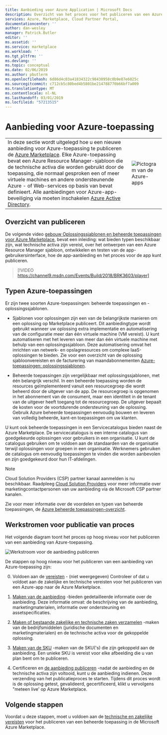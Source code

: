 ```yaml
---
title: Aanbieding voor Azure Application | Microsoft Docs
description: Overzicht van het proces voor het publiceren van een Azure-toepassing aanbieden op Azure Marketplace.
services: Azure, Marketplace, Cloud Partner Portal,
documentationcenter: ''
author: dan-wesley
manager: Patrick.Butler
editor: ''
ms.assetid: ''
ms.service: marketplace
ms.workload: ''
ms.tgt_pltfrm: ''
ms.devlang: ''
ms.topic: conceptual
ms.date: 02/06/2019
ms.author: pbutlerm
ms.openlocfilehash: 6d86d4c03a41834322c98438958c0b9e87e6025c
ms.sourcegitcommit: c712cb5c80bed4b5801be214788770b66bf7a009
ms.translationtype: MT
ms.contentlocale: nl-NL
ms.lasthandoff: 03/01/2019
ms.locfileid: "57213515"
---
```

# <a name="azure-application-offer"></a>Aanbieding voor Azure-toepassing

|    |    |
|-----------------------------------------------------------------|------------------------------------------|
| <div class="body"> In deze sectie wordt uitgelegd hoe u een nieuwe aanbieding voor Azure-toepassing te publiceren de [Azure Marketplace](https://azuremarketplace.microsoft.com).  Elke Azure-toepassing bevat een Azure Resource Manager-sjabloon die de technische activa die worden gebruikt door de toepassing, die normaal gesproken een of meer virtuele machines en andere ondersteunende Azure - of Web-services op basis van bevat definieert. Alle aanbiedingen voor Azure-app-beveiliging via moeten inschakelen [Azure Active Directory](https://docs.microsoft.com/azure/active-directory/).  </div> | ![Pictogram van de Azure-apps](./media/azureapp-icon1.png)  |

## <a name="publishing-overview"></a>Overzicht van publiceren

De volgende video [gebouw Oplossingssjablonen en beheerde toepassingen voor Azure Marketplace](https://channel9.msdn.com/Events/Build/2018/BRK3603), bevat een inleiding: wat bieden typen beschikbaar zijn, wat technische activa zijn vereist, over het ontwerpen van een Azure Resource Manager sjabloon, ontwikkelen en testen van de app-gebruikersinterface, hoe de app-aanbieding en het proces voor de app kunt publiceren.

>[!VIDEO https://channel9.msdn.com/Events/Build/2018/BRK3603/player]


## <a name="types-of-azure-applications"></a>Typen Azure-toepassingen

Er zijn twee soorten Azure-toepassingen: beheerde toepassingen en -oplossingssjablonen. 

- Sjablonen voor oplossingen zijn een van de belangrijkste manieren om een oplossing op Marketplace publiceert. Dit aanbiedingtype wordt gebruikt wanneer uw oplossing extra implementatie en automatisering van de configuratie meer dan één virtuele machine (VM vereist). U kunt automatiseren met het leveren van meer dan één virtuele machine met behulp van een oplossingssjabloon. Deze automatisering omvat het inrichten van netwerk- en opslagresources om complexe IaaS-oplossingen te bieden. Zie voor een overzicht van de oplossing sjabloonvereisten en de facturering van maandabonnementen [Azure-toepassingen: oplossingssjablonen](https://docs.microsoft.com/azure/marketplace/marketplace-solution-templates).

- Beheerde toepassingen zijn vergelijkbaar met oplossingssjablonen, met één belangrijk verschil. In een beheerde toepassing worden de resources geïmplementeerd vanuit een resourcegroep die wordt beheerd door de uitgever van de app. De resourcegroep is opgenomen in het abonnement van de consument, maar een identiteit in de tenant van de uitgever heeft toegang tot de resourcegroep. De uitgever bepaalt de kosten voor de voortdurende ondersteuning van de oplossing. Gebruik Azure beheerde toepassingen eenvoudig bouwen en leveren van volledig beheerde, kant-en toepassingen om uw klanten.

U kunt ook beheerde toepassingen in een Servicecatalogus bieden naast de Azure Marketplace. De servicecatalogus is een interne catalogus van goedgekeurde oplossingen voor gebruikers in een organisatie. U kunt de catalogus gebruiken om te voldoen aan de standaarden van de organisatie terwijl oplossingen voor groepen in een organisatie. Werknemers gebruiken de catalogus om eenvoudig toepassingen te vinden die worden aanbevolen en zijn goedgekeurd door hun IT-afdelingen.

>[!Note]
>Cloud Solution Providers (CSP) partner kanaal aanmelden is nu beschikbaar.  Raadpleeg [Cloud Solution Providers](../../cloud-solution-providers.md) voor meer informatie over marketingcontactpersonen van uw aanbieding via de Microsoft CSP partner kanalen.

Zie voor meer informatie over de voordelen en typen van beheerde toepassingen, de [Azure beheerde toepassingen-overzicht](https://docs.microsoft.com/azure/managed-applications/overview).


## <a name="publishing-process-workflow"></a>Werkstromen voor publicatie van proces

Het volgende diagram toont het proces op hoog niveau voor het publiceren van een aanbieding van Azure-toepassing.

![Werkstroom voor de aanbieding publiceren](./media/new-offer-process.png)

De stappen op hoog niveau voor het publiceren van een aanbieding van Azure-toepassing zijn:

0. Voldoen aan de [vereisten](./cpp-prerequisites.md) - (niet weergegeven) Controleer of dat u voldoet aan de zakelijke en technische vereisten voor het publiceren van een Azure-app naar de Azure Marketplace. 

1. [Maken van de aanbieding](./cpp-create-offer.md) -bieden gedetailleerde informatie over de aanbieding. Deze informatie omvat: de beschrijving van de aanbieding, marketingmaterialen, informatie over ondersteuning en assetspecificaties.

2. [Maken of bestaande zakelijke en technische zaken verzamelen](./cpp-create-technical-assets.md) -maken van de bedrijfsmiddelen (juridische documenten en marketingmaterialen) en de technische activa voor de gekoppelde oplossing.

3. [Maken van de SKU](./cpp-skus-tab.md) -maken van de SKU('s) die zijn gekoppeld aan de aanbieding. Een unieke SKU is vereist voor elke afbeelding die u van plan bent om te publiceren.

4. Certificeren en [de aanbieding publiceren](./cpp-publish-offer.md) -nadat de aanbieding en de technische activa zijn voltooid, kunt u de aanbieding indienen. Deze verzending van het publicatieproces te starten. Tijdens dit proces wordt is de oplossing getest, gevalideerd, gecertificeerd, klikt u vervolgens "meteen live' op Azure Marketplace.

## <a name="next-steps"></a>Volgende stappen

Voordat u deze stappen, moet u voldoen aan de [technische en zakelijke vereisten](./cpp-prerequisites.md) voor het publiceren van een beheerde toepassing in de Microsoft Azure Marketplace.
